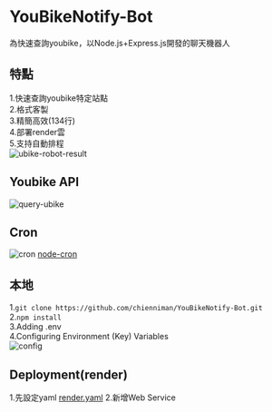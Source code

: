 # YouBikeNotify-Bot
為快速查詢youbike，以Node.js+Express.js開發的聊天機器人

## 特點
1.快速查詢youbike特定站點<br>
2.格式客製<br>
3.精簡高效(134行)<br>
4.部署render雲<br>
5.支持自動排程<br>
![ubike-robot-result](https://user-images.githubusercontent.com/97031067/223730201-619a5cc6-0bea-49e2-a96e-9efae2257733.png)

## Youbike API
![query-ubike](https://user-images.githubusercontent.com/97031067/223732784-acffb1ac-9fe5-4e51-b68e-dd305360864b.jpg)

## Cron
![cron](https://user-images.githubusercontent.com/97031067/223153397-a53e02d2-9527-4f6f-9635-21a90334ff9d.jpg)
[node-cron](https://www.npmjs.com/package/node-cron)


## 本地
1.```git clone https://github.com/chienniman/YouBikeNotify-Bot.git```<br>
2.```npm install```<br>
3.Adding .env <br>
4.Configuring Environment (Key) Variables<br>
![config](https://user-images.githubusercontent.com/97031067/223736296-33f7a100-4ae0-499a-a2fb-09be90f18bba.jpg)

## Deployment(render)
1.先設定yaml
[render.yaml](https://github.com/chienniman/YouBikeNotify-Bot/blob/main/render.yaml)
2.新增Web Service

